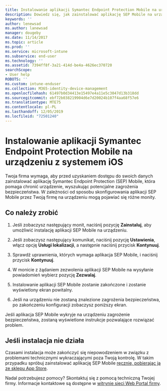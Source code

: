 ```yaml
---
title: Instalowanie aplikacji Symantec Endpoint Protection Mobile na urządzeniu z systemem iOS | Microsoft Docs
description: Dowiedz się, jak zainstalować aplikację SEP Mobile na urządzeniu z systemem iOS.
keywords: ''
author: lenewsad
ms.author: lanewsad
manager: dougeby
ms.date: 11/14/2017
ms.topic: article
ms.prod: ''
ms.service: microsoft-intune
ms.subservice: end-user
ms.technology: ''
ms.assetid: 7394ff8f-3a21-414d-be4a-4626ec370720
searchScope:
- User help
ROBOTS: ''
ms.custom: intune-enduser
ms.collection: M365-identity-device-management
ms.openlocfilehash: 61497b0d34413e15497e4a11e5c3047d13b318dd
ms.sourcegitcommit: ebf72b038219904d6e7d20024b107f4aa68f57e6
ms.translationtype: MTE75
ms.contentlocale: pl-PL
ms.lasthandoff: 12/05/2019
ms.locfileid: "72501240"
---
```

# <a name="install-symantec-endpoint-protection-mobile-on-your-ios-device"></a>Instalowanie aplikacji Symantec Endpoint Protection Mobile na urządzeniu z systemem iOS

Twoja firma wymaga, aby przed uzyskaniem dostępu do swoich danych zainstalować aplikację Symantec Endpoint Protection (SEP) Mobile, która pomaga chronić urządzenie, wyszukując potencjalne zagrożenia bezpieczeństwa. W zależności od sposobu skonfigurowania aplikacji SEP Mobile przez Twoją firmę na urządzeniu mogą pojawiać się różne monity.

## <a name="what-you-need-to-do"></a>Co należy zrobić

1. Jeśli zobaczysz następujący monit, naciśnij pozycję **Zainstaluj**, aby umożliwić instalację aplikacji SEP Mobile na urządzeniu.

2. Jeśli zobaczysz następujący komunikat, naciśnij pozycję **Ustawienia**, włącz opcję **Usługi lokalizacji**, a następnie naciśnij przycisk **Kontynuuj**.

3. Sprawdź uprawnienia, których wymaga aplikacja SEP Mobile, i naciśnij przycisk **Kontynuuj**.

4. W monicie z żądaniem zezwolenia aplikacji SEP Mobile na wysyłanie powiadomień wybierz pozycję **Zezwalaj**.

5. Instalowanie aplikacji SEP Mobile zostanie zakończone i zostanie wyświetlony ekran powitalny.

6. Jeśli na urządzeniu nie zostaną znalezione zagrożenia bezpieczeństwa, po zakończeniu konfiguracji zobaczysz poniższy ekran.

Jeśli aplikacja SEP Mobile wykryje na urządzeniu zagrożenie bezpieczeństwa, zostaną wyświetlone instrukcje pozwalające rozwiązać problem.

## <a name="if-the-installation-doesnt-work"></a>Jeśli instalacja nie działa

Czasami instalacja może zakończyć się niepowodzeniem w związku z problemami technicznymi wykraczającymi poza Twoją kontrolę. W takim przypadku spróbuj zainstalować aplikację SEP Mobile [ręcznie, pobierając ją ze sklepu App Store](https://itunes.apple.com/app/sep-mobile/id695620821).

Nadal potrzebujesz pomocy? Skontaktuj się z pomocą techniczną Twojej firmy. Informacje kontaktowe są dostępne w [witrynie sieci Web Portal firmy](https://go.microsoft.com/fwlink/?linkid=2010980).


